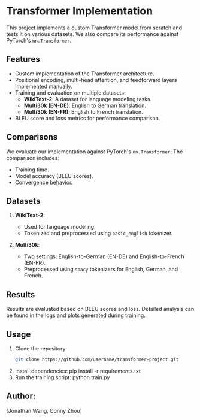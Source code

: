 # Transformer Implementation

This project implements a custom Transformer model from scratch and tests it on various datasets. We also compare its performance against PyTorch's `nn.Transformer`.

## Features
- Custom implementation of the Transformer architecture.
- Positional encoding, multi-head attention, and feedforward layers implemented manually.
- Training and evaluation on multiple datasets:
  - **WikiText-2**: A dataset for language modeling tasks.
  - **Multi30k (EN-DE)**: English to German translation.
  - **Multi30k (EN-FR)**: English to French translation.
- BLEU score and loss metrics for performance comparison.

## Comparisons
We evaluate our implementation against PyTorch's `nn.Transformer`. The comparison includes:
- Training time.
- Model accuracy (BLEU scores).
- Convergence behavior.

## Datasets
1. **WikiText-2**:
   - Used for language modeling.
   - Tokenized and preprocessed using `basic_english` tokenizer.

2. **Multi30k**:
   - Two settings: English-to-German (EN-DE) and English-to-French (EN-FR).
   - Preprocessed using `spacy` tokenizers for English, German, and French.

## Results
Results are evaluated based on BLEU scores and loss. Detailed analysis can be found in the logs and plots generated during training.

## Usage
1. Clone the repository:
   ```bash
   git clone https://github.com/username/transformer-project.git
2. Install dependencies:
   pip install -r requirements.txt
3. Run the training script:
   python train.py

## Author: 
[Jonathan Wang, Conny Zhou]
